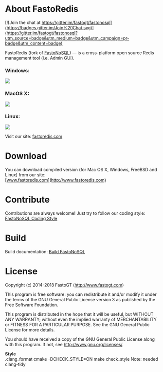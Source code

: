 About FastoRedis
===============
[![Join the chat at https://gitter.im/fastogt/fastonosql](https://badges.gitter.im/Join%20Chat.svg)](https://gitter.im/fastogt/fastonosql?utm_source=badge&utm_medium=badge&utm_campaign=pr-badge&utm_content=badge)

FastoRedis (fork of [FastoNoSQL](http://www.fastonosql.com)) — is a cross-platform open source Redis management tool (i.e. Admin GUI). <br />

<h3>Windows:</h3>
<img src="https://fastoredis.com/images/redis/main_windows.png">
<h3>MacOS X:</h3>
<img src="https://fastoredis.com/images/redis/redis_labs.jpg">
<h3>Linux:</h3>
<img src="https://fastoredis.com/images/redis/main_linux.png">

Visit our site: [fastoredis.com](http://fastoredis.com)

Download
========

You can download compiled version (for Mac OS X, Windows, FreeBSD and Linux) from our site:<br />
[www.fastoredis.com](http://www.fastoredis.com)

<!-- https://www.dropbox.com/sh/u0s0i8e4m0a8i9f/oxtqKHPUZ8 -->

Contribute
==========
Contributions are always welcome! Just try to follow our coding style: [FastoNoSQL Coding Style](https://github.com/fasto/fastonosql/wiki/Coding-Style)

Build
=====

Build documentation: [Build FastoNoSQL](https://github.com/fasto/fastonosql/wiki/Build)

License
=======

Copyright (c) 2014-2018 FastoGT (http://www.fastogt.com)

This program is free software: you can redistribute it and/or modify
it under the terms of the GNU General Public License version 3 as 
published by the Free Software Foundation.

This program is distributed in the hope that it will be useful,
but WITHOUT ANY WARRANTY; without even the implied warranty of
MERCHANTABILITY or FITNESS FOR A PARTICULAR PURPOSE.  See the
GNU General Public License for more details.

You should have received a copy of the GNU General Public License
along with this program. If not, see <http://www.gnu.org/licenses/>.

<!-- 

Outdated build documentation:<br />
[Building FastoNoSQL and Dependencies (for Linux and Mac OS X)]
(https://github.com/fasto/fastonosql/wiki/Building-FastoNoSQL-and-Dependencies-(for-Linux-and-Mac-OS-X\))




You are lucky enough, if prebuild libraries (that are in `libs` folder) are 
already available and match your OS/Compiler. For most of you it's not &mdash; 
you need to build FastoNoSQL dependencies, before building FastoNoSQL itself.

Here is a detailed instructions on building FastoNoSQL dependencies for Linux and/or Mac OS X:<br />
[Building FastoNoSQL and Dependencies (for Linux and Mac OS X)]
(https://github.com/fasto/fastonosql/wiki/Building-FastoNoSQL-and-Dependencies-(for-Linux-and-Mac-OS-X\))



Windows
-------

The following steps assume that all dependencies already compiled.

Prerequisites:

* Qt should be compiled with VC2010. Tested with Qt 5.1
* Your PATH variable should have Qt bin folder
* Visual Studio 2010 should be installed and VC should be in this location: %ProgramFiles%\Microsoft Visual Studio 10.0\VC. Otherwise you need to modify VISUALC_PATH in build script.

Compiling:

    > cd build
    > build.bat

Executable will be placed to: target/debug/app/out



Linux and OS X
---------------

The following steps assume that all dependencies already compiled.

Prerequisites:

* Qt should be installed. Tested with Qt 4.8
* Your PATH variable should have Qt bin folder

Compiling:

    $ cd build
    $ chmod u+x build.sh
    $ ./build.sh

Executable will be placed to: target/debug/app/out

-->

**Style**<br/>
.clang_format
cmake -DCHECK_STYLE=ON
make check_style
Note: needed clang-tidy
